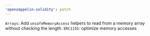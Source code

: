 ```yaml
---
'openzeppelin-solidity': patch
---
```


`Arrays`: Add `unsafeMemoryAccess` helpers to read from a memory array without checking the length.
`ERC1155`: optimize memory accesses
